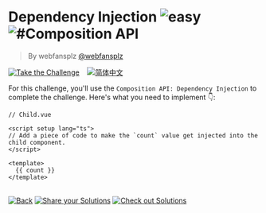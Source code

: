 <!--info-header-start--><h1>Dependency Injection <img src="https://img.shields.io/badge/-easy-7aad0c" alt="easy"/> <img src="https://img.shields.io/badge/-%23Composition%20API-999" alt="#Composition API"/></h1><blockquote><p>By webfansplz <a href="https://github.com/webfansplz" target="_blank">@webfansplz</a></p></blockquote><p><a href="https://sfc.vuejs.org/#eNqFkMFugzAQRH9l5BNREJBrBZGinvoPPgSZJXELtmUWLoh/7wJpVPXQnOzxjNZvZ1aXELJpJPWmysFEGxgD8RjQ1e5WacWDVmftbB98ZMyI1KYI0U+2ISxoo++hlQzQ6pl6v9uu+bGyfJPrH2vEeDcwjB8do1qnJaeDdo+BiVabo1W6R8QSmg/HFKe6S5IDqjNm7bDbmTyOdDxqt6Q4FUUh+TLf1xBoEUx96GomUUC5g+UiyvyXo1L1ZHzRQ57j0jSoESwZgm8FRIpgj77+kvNOuG5oV2xsuBHDuk8yTI1cJLhmzAZivPTlSPb4F3ueH30ty1/w5Rt0TZvK" target="_blank"><img src="https://img.shields.io/badge/-Take%20the%20Challenge-213547?logo=vue.js&logoColor=42b883" alt="Take the Challenge"/></a> &nbsp;&nbsp;&nbsp;<a href="./README.zh-CN.md" target="_blank"><img src="https://img.shields.io/badge/-%E7%AE%80%E4%BD%93%E4%B8%AD%E6%96%87-gray" alt="简体中文"/></a> </p><!--info-header-end-->


For this challenge, you'll use the `Composition API: Dependency Injection` to complete the challenge. 
Here's what you need to implement 👇: 

```vue
// Child.vue 

<script setup lang="ts">
// Add a piece of code to make the `count` value get injected into the child component.
</script>

<template>
  {{ count }}
</template>
```

<!--info-footer-start--><br><a href="../../README.md" target="_blank"><img src="https://img.shields.io/badge/-Back-grey" alt="Back"/></a> <a href="https://github.com/webfansplz/vuejs-challenges/issues/new?labels=answer,en&template=0-answer.md&title=9%20-%20Dependency%20Injection" target="_blank"><img src="https://img.shields.io/badge/-Share%20your%20Solutions-teal" alt="Share your Solutions"/></a> <a href="https://github.com/webfansplz/vuejs-challenges/issues?q=label%3A9+label%3Aanswer" target="_blank"><img src="https://img.shields.io/badge/-Check%20out%20Solutions-de5a77?logo=awesome-lists&logoColor=white" alt="Check out Solutions"/></a> <!--info-footer-end-->
